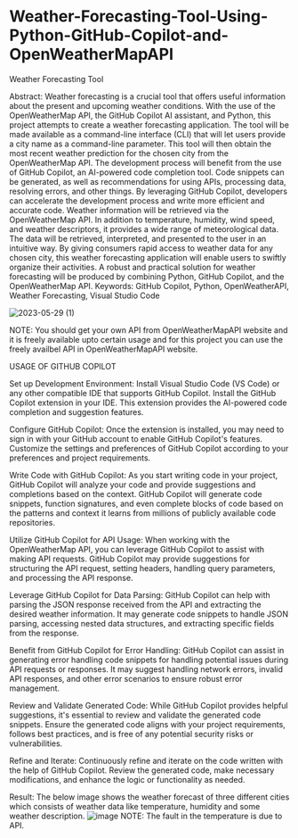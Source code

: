 # Weather-Forecasting-Tool-Using-Python-GitHub-Copilot-and-OpenWeatherMapAPI
Weather Forecasting Tool


Abstract:
  Weather forecasting is a crucial tool that offers useful information about the present and upcoming weather conditions. With the use of the OpenWeatherMap API, the GitHub Copilot AI assistant, and Python, this project attempts to create a weather forecasting application. The tool will be made available as a command-line interface (CLI) that will let users provide a city name as a command-line parameter. This tool will then obtain the most recent weather prediction for the chosen city from the OpenWeatherMap API. The development process will benefit from the use of GitHub Copilot, an AI-powered code completion tool. Code snippets can be generated, as well as recommendations for using APIs, processing data, resolving errors, and other things. By leveraging GitHub Copilot, developers can accelerate the development process and write more efficient and accurate code. Weather information will be retrieved via the OpenWeatherMap API. In addition to temperature, humidity, wind speed, and weather descriptors, it provides a wide range of meteorological data. The data will be retrieved, interpreted, and presented to the user in an intuitive way. By giving consumers rapid access to weather data for any chosen city, this weather forecasting application will enable users to swiftly organize their activities. A robust and practical solution for weather forecasting will be produced by combining Python, GitHub Copilot, and the OpenWeatherMap API.
Keywords: GitHub Copilot, Python, OpenWeatherAPI, Weather Forecasting, Visual Studio Code

![2023-05-29 (1)](https://github.com/SreekakulamLohith/Weather-Forecasting-Tool-Using-Python-GitHub-Copilot-and-OpenWeatherMapAPI/assets/105136506/74a80de3-8c7f-45dc-a90d-f0faf9018d90)

NOTE: You should get your own API from OpenWeatherMapAPI website and it is freely available upto certain usage and for this project you can use the freely availbel API in OpenWeatherMapAPI website.


USAGE OF GITHUB COPILOT

Set up Development Environment:
Install Visual Studio Code (VS Code) or any other compatible IDE that supports GitHub Copilot.
Install the GitHub Copilot extension in your IDE. This extension provides the AI-powered code completion and suggestion features.

Configure GitHub Copilot:
Once the extension is installed, you may need to sign in with your GitHub account to enable GitHub Copilot's features.
Customize the settings and preferences of GitHub Copilot according to your preferences and project requirements.

Write Code with GitHub Copilot:
As you start writing code in your project, GitHub Copilot will analyze your code and provide suggestions and completions based on the context.
GitHub Copilot will generate code snippets, function signatures, and even complete blocks of code based on the patterns and context it learns from millions of publicly available code repositories.

Utilize GitHub Copilot for API Usage:
When working with the OpenWeatherMap API, you can leverage GitHub Copilot to assist with making API requests.
GitHub Copilot may provide suggestions for structuring the API request, setting headers, handling query parameters, and processing the API response.

Leverage GitHub Copilot for Data Parsing:
GitHub Copilot can help with parsing the JSON response received from the API and extracting the desired weather information.
It may generate code snippets to handle JSON parsing, accessing nested data structures, and extracting specific fields from the response.

Benefit from GitHub Copilot for Error Handling:
GitHub Copilot can assist in generating error handling code snippets for handling potential issues during API requests or responses.
It may suggest handling network errors, invalid API responses, and other error scenarios to ensure robust error management.

Review and Validate Generated Code:
While GitHub Copilot provides helpful suggestions, it's essential to review and validate the generated code snippets.
Ensure the generated code aligns with your project requirements, follows best practices, and is free of any potential security risks or vulnerabilities.

Refine and Iterate:
Continuously refine and iterate on the code written with the help of GitHub Copilot.
Review the generated code, make necessary modifications, and enhance the logic or functionality as needed.

Result:
The below image shows the weather forecast of three different cities which consists of weather data like temperature, humidity and some weather description.
![image](https://github.com/SreekakulamLohith/Weather-Forecasting-Tool-Using-Python-GitHub-Copilot-and-OpenWeatherMapAPI/assets/105136506/df6b0d14-2859-48fe-8c8a-7cfe67f7af38)
NOTE: The fault in the temperature is due to API.






